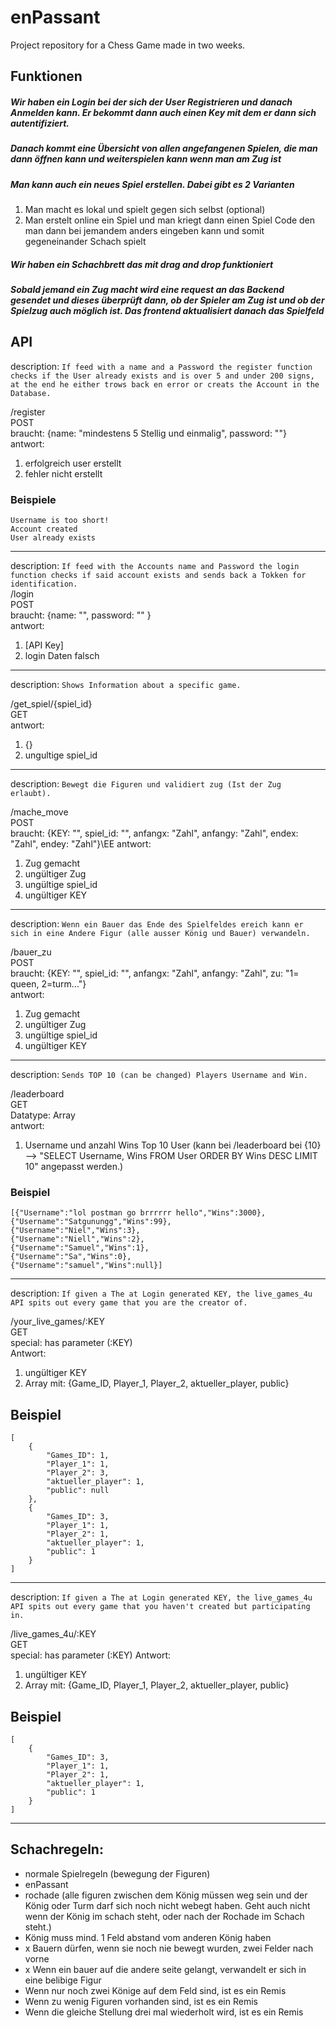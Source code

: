 # enPassant
Project repository for a Chess Game made in two weeks.

## Funktionen

##### Wir haben ein Login bei der sich der User Registrieren und danach Anmelden kann. Er bekommt dann auch einen Key mit dem er dann sich autentifiziert.

##### Danach kommt eine Übersicht von allen angefangenen Spielen, die man dann öffnen kann und weiterspielen kann wenn man am Zug ist

##### Man kann auch ein neues Spiel erstellen. Dabei gibt es 2 Varianten
1. Man macht es lokal und  spielt gegen sich selbst (optional)
2. Man erstelt online ein Spiel und man kriegt dann einen Spiel Code den man dann bei jemandem anders eingeben kann und somit gegeneinander Schach spielt

##### Wir haben ein Schachbrett das mit drag and drop funktioniert

##### Sobald jemand ein Zug macht wird eine request an das Backend gesendet und dieses überprüft dann, ob der Spieler am Zug ist und ob der Spielzug auch möglich ist. Das frontend aktualisiert danach das Spielfeld

## API

description: `If feed with a name and a Password the register function checks if the User already exists and is over 5 and under 200 signs, at the end he either trows back en error or creats the Account in the Database.`

/register\
POST\
braucht: {name: "mindestens 5 Stellig und einmalig", password: ""}\
antwort:
1. erfolgreich user erstellt
2. fehler nicht erstellt

### Beispiele
```
Username is too short!
Account created
User already exists
```

---
description: `If feed with the Accounts name and Password the login function checks if said account exists and sends back a Tokken for identification.`\
/login\
POST\
braucht: {name: "", password: "" }\
antwort:
1. [API Key]
2. login Daten falsch

---
description: `Shows Information about a specific game.`

/get_spiel/{spiel_id}\
GET\
antwort:
1. {}
2. ungultige spiel_id

---
description: `Bewegt die Figuren und validiert zug (Ist der Zug erlaubt).`

/mache_move\
POST\
braucht: {KEY: "", spiel_id: "", anfangx: "Zahl", anfangy: "Zahl", endex: "Zahl", endey: "Zahl"}\EE
antwort:
1. Zug gemacht
2. ungültiger Zug
3. ungültige spiel_id
4. ungültiger KEY

---

description: `Wenn ein Bauer das Ende des Spielfeldes ereich kann er sich in eine Andere Figur (alle ausser König und Bauer) verwandeln.`

/bauer_zu\
POST\
braucht: {KEY: "", spiel_id: "", anfangx: "Zahl", anfangy: "Zahl", zu: "1= queen, 2=turm..."}\
antwort:
1. Zug gemacht
2. ungültiger Zug
3. ungültige spiel_id
4. ungültiger KEY

---

description: `Sends TOP 10 (can be changed) Players Username and Win.`

/leaderboard\
GET\
Datatype: Array\
antwort:
1. Username und anzahl Wins Top 10 User (kann bei /leaderboard bei {10} --> "SELECT Username, Wins FROM User ORDER BY Wins DESC LIMIT 10" angepasst werden.)
### Beispiel
```
[{"Username":"lol postman go brrrrrr hello","Wins":3000},
{"Username":"Satgunungg","Wins":99},
{"Username":"Niel","Wins":3},
{"Username":"Niell","Wins":2},
{"Username":"Samuel","Wins":1},
{"Username":"Sa","Wins":0},
{"Username":"samuel","Wins":null}]
```

---

description: `If given a The at Login generated KEY, the live_games_4u API spits out every game that you are the creator of.`

/your_live_games/:KEY\
GET\
special: has parameter (:KEY)\
Antwort:
1. ungültiger KEY
2. Array mit: {Game_ID, Player_1, Player_2, aktueller_player, public}
## Beispiel
```
[
    {
        "Games_ID": 1,
        "Player_1": 1,
        "Player_2": 3,
        "aktueller_player": 1,
        "public": null
    },
    {
        "Games_ID": 3,
        "Player_1": 1,
        "Player_2": 1,
        "aktueller_player": 1,
        "public": 1
    }
]
```
---

description: `If given a The at Login generated KEY, the live_games_4u API spits out every game that you haven't created but participating in.`

/live_games_4u/:KEY\
GET\
special: has parameter (:KEY)
Antwort:
1. ungültiger KEY
2. Array mit: {Game_ID, Player_1, Player_2, aktueller_player, public}
## Beispiel
```
[
    {
        "Games_ID": 3,
        "Player_1": 1,
        "Player_2": 1,
        "aktueller_player": 1,
        "public": 1
    }
]
```
---
## Schachregeln:
- normale Spielregeln (bewegung der Figuren)
- enPassant
- rochade (alle figuren zwischen dem König müssen weg sein und der König oder Turm darf sich noch nicht webegt haben. Geht auch nicht wenn der König im schach steht, oder nach der Rochade im Schach steht.)
- König muss mind. 1 Feld abstand vom anderen König haben
- x Bauern dürfen, wenn sie noch nie bewegt wurden, zwei Felder nach vorne
- x Wenn ein bauer auf die andere seite gelangt, verwandelt er sich in eine belibige Figur
- Wenn nur noch zwei Könige auf dem Feld sind, ist es ein Remis
- Wenn zu wenig Figuren vorhanden sind, ist es ein Remis
- Wenn die gleiche Stellung drei mal wiederholt wird, ist es ein Remis
